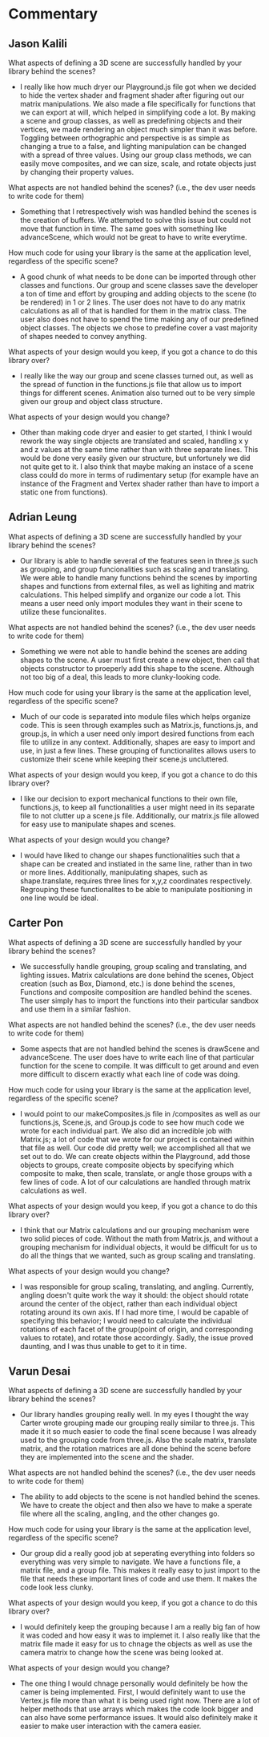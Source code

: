 # Commentary

## Jason Kalili

What aspects of defining a 3D scene are successfully handled by your library behind the scenes?

- I really like how much dryer our Playground.js file got when we decided to hide the vertex shader and fragment shader after figuring out our matrix manipulations. We also made a file specifically for functions that we can export at will, which helped in simplifying code a lot. By making a scene and group classes, as well as predefining objects and their vertices, we made rendering an object much simpler than it was before. Toggling between orthographic and perspective is as simple as changing a true to a false, and lighting manipulation can be changed with a spread of three values. Using our group class methods, we can easily move composites, and we can size, scale, and rotate objects just by changing their property values.

What aspects are not handled behind the scenes? (i.e., the dev user needs to write code for them)

- Something that I retrespectively wish was handled behind the scenes is the creation of buffers. We attempted to solve this issue but could not move that function in time. The same goes with something like advanceScene, which would not be great to have to write everytime.

How much code for using your library is the same at the application level, regardless of the specific scene?

- A good chunk of what needs to be done can be imported through other classes and functions. Our group and scene classes save the developer a ton of time and effort by grouping and adding objects to the scene (to be rendered) in 1 or 2 lines. The user does not have to do any matrix calculations as all of that is handled for them in the matrix class. The user also does not have to spend the time making any of our predefined object classes. The objects we chose to predefine cover a vast majority of shapes needed to convey anything.

What aspects of your design would you keep, if you got a chance to do this library over?

- I really like the way our group and scene classes turned out, as well as the spread of function in the functions.js file that allow us to import things for different scenes. Animation also turned out to be very simple given our group and object class structure.

What aspects of your design would you change?

- Other than making code dryer and easier to get started, I think I would rework the way single objects are translated and scaled, handling x y and z values at the same time rather than with three separate lines. This would be done very easily given our structure, but unfortunely we did not quite get to it. I also think that maybe making an instace of a scene class could do more in terms of rudimentary setup (for example have an instance of the Fragment and Vertex shader rather than have to import a static one from functions).

## Adrian Leung

What aspects of defining a 3D scene are successfully handled by your library behind the scenes?

- Our library is able to handle several of the features seen in three.js such as grouping, and group funcionalities such as scaling and translating. We were able to handle many functions behind the scenes by importing shapes and functions from external files, as well as lighiting and matrix calculations. This helped simplify and organize our code a lot. This means a user need only import modules they want in their scene to utilize these funcionalites.

What aspects are not handled behind the scenes? (i.e., the dev user needs to write code for them)

- Something we were not able to handle behind the scenes are adding shapes to the scene. A user must first create a new object, then call that objects constructor to proeperly add this shape to the scene. Although not too big of a deal, this leads to more clunky-looking code.

How much code for using your library is the same at the application level, regardless of the specific scene?

- Much of our code is separated into module files which helps organize code. This is seen through examples such as Matrix.js, functions.js, and group.js, in which a user need only import desired functions from each file to utilize in any context. Additionally, shapes are easy to import and use, in just a few lines. These grouping of functionalites allows users to customize their scene while keeping their scene.js uncluttered.

What aspects of your design would you keep, if you got a chance to do this library over?

- I like our decision to export mechanical functions to their own file, functions.js, to keep all functionalities a user might need in its separate file to not clutter up a scene.js file. Additionally, our matrix.js file allowed for easy use to manipulate shapes and scenes.

What aspects of your design would you change?

- I would have liked to change our shapes functionalities such that a shape can be created and instiated in the same line, rather than in two or more lines. Additionally, manipulating shapes, such as shape.translate, requires three lines for x,y,z coordinates respectively. Regrouping these functionalites to be able to manipulate positioning in one line would be ideal.

## Carter Pon

What aspects of defining a 3D scene are successfully handled by your library behind the scenes?

- We successfully handle grouping, group scaling and translating, and lighting issues. Matrix calculations are done behind the scenes, Object creation (such as Box, Diamond, etc.) is done behind the scenes, Functions and composite composition are handled behind the scenes. The user simply has to import the functions into their particular sandbox and use them in a similar fashion.

What aspects are not handled behind the scenes? (i.e., the dev user needs to write code for them)

- Some aspects that are not handled behind the scenes is drawScene and advanceScene. The user does have to write each line of that particular function for the scene to compile. It was difficult to get around and even more difficult to discern exactly what each line of code was doing.

How much code for using your library is the same at the application level, regardless of the specific scene?

- I would point to our makeComposites.js file in /composites as well as our functions.js, Scene.js, and Group.js code to see how much code we wrote for each individual part. We also did an incredible job with Matrix.js; a lot of code that we wrote for our project is contained within that file as well. Our code did pretty well; we accomplished all that we set out to do. We can create objects within the Playground, add those objects to groups, create composite objects by specifying which composite to make, then scale, translate, or angle those groups with a few lines of code. A lot of our calculations are handled through matrix calculations as well.

What aspects of your design would you keep, if you got a chance to do this library over?

- I think that our Matrix calculations and our grouping mechanism were two solid pieces of code. Without the math from Matrix.js, and without a grouping mechanism for individual objects, it would be difficult for us to do all the things that we wanted, such as group scaling and translating.

What aspects of your design would you change?

- I was responsible for group scaling, translating, and angling. Currently, angling doesn't quite work the way it should: the object should rotate around the center of the object, rather than each individual object rotating around its own axis. If I had more time, I would be capable of specifying this behavior; I would need to calculate the individual rotations of each facet of the group(point of origin, and corresponding values to rotate), and rotate those accordingly. Sadly, the issue proved daunting, and I was thus unable to get to it in time.

## Varun Desai

What aspects of defining a 3D scene are successfully handled by your library behind the scenes?

- Our library handles grouping really well.  In my eyes I thought the way Carter wrote grouping made our grouping really similar to three.js.  This made it it so much easier to code the final scene because I was already used to the grouping code from three.js.  Also the scale matrix, translate matrix, and the rotation matrices are all done behind the scene before they are implemented into the scene and the shader. 

What aspects are not handled behind the scenes? (i.e., the dev user needs to write code for them)

- The ability to add objects to the scene is not handled behind the scenes.  We have to create the object and then also we have to make a sperate file where all the scaling, angling, and the other changes go.  

How much code for using your library is the same at the application level, regardless of the specific scene?

- Our group did a really good job at seperating everything into folders so everything was very simple to navigate.  We have a functions file, a matrix file, and a group file.  This makes it really easy to just import to the file that needs these important lines of code and use them.  It makes the code look less clunky.  

What aspects of your design would you keep, if you got a chance to do this library over?

- I would definitely keep the grouping because I am a really big fan of how it was coded and how easy it was to implemet it.  I also really like that the matrix file made it easy for us to chnage the objects as well as use the camera matrix to change how the scene was being looked at.  

What aspects of your design would you change?

- The one thing I would chnage personally would definitely be how the camer is being implemented.  First, I would definitely want to use the Vertex.js file more than what it is being used right now.  There are a lot of helper methods that use arrays which makes the code look bigger and can also have some performance issues.  It would also definitely make it easier to make user interaction with the camera easier. 

